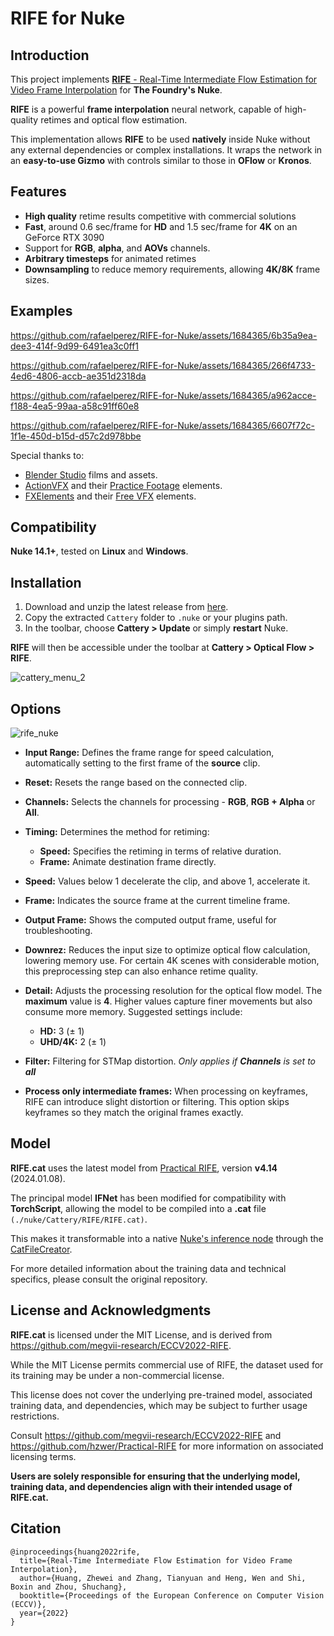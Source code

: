 # RIFE for Nuke

## Introduction

This project implements [**RIFE** - Real-Time Intermediate Flow Estimation for Video Frame Interpolation](https://arxiv.org/abs/2011.06294) for **The Foundry's Nuke**.

**RIFE** is a powerful **frame interpolation** neural network, capable of high-quality retimes and optical flow estimation.

This implementation allows **RIFE** to be used **natively** inside Nuke without any external dependencies or complex installations. It wraps the network in an **easy-to-use Gizmo** with controls similar to those in **OFlow** or **Kronos**.

## Features

- **High quality** retime results competitive with commercial solutions  
- **Fast**, around 0.6 sec/frame for **HD** and 1.5 sec/frame for **4K** on an GeForce RTX 3090
- Support for **RGB**, **alpha**, and **AOVs** channels.
- **Arbitrary timesteps** for animated retimes
- **Downsampling** to reduce memory requirements, allowing **4K/8K** frame sizes.

## Examples

https://github.com/rafaelperez/RIFE-for-Nuke/assets/1684365/6b35a9ea-dee3-414f-9d99-6491ea3c0ff1

https://github.com/rafaelperez/RIFE-for-Nuke/assets/1684365/266f4733-4ed6-4806-accb-ae351d2318da

https://github.com/rafaelperez/RIFE-for-Nuke/assets/1684365/a962acce-f188-4ea5-99aa-a58c91ff60e8

https://github.com/rafaelperez/RIFE-for-Nuke/assets/1684365/6607f72c-1f1e-450d-b15d-d57c2d978bbe

Special thanks to:

- [Blender Studio](https://studio.blender.org) films and assets.
- [ActionVFX](https://www.actionvfx.com) and their [Practice Footage](https://www.actionvfx.com/practice-footage) elements.
- [FXElements](https://www.fxelements.com) and their [Free VFX](https://www.fxelements.com/free) elements.

## Compatibility

**Nuke 14.1+**, tested on **Linux** and **Windows**.

## Installation

1. Download and unzip the latest release from [here](https://github.com/rafaelperez/RIFE-for-Nuke/releases).
2. Copy the extracted `Cattery` folder to `.nuke` or your plugins path.
3. In the toolbar, choose **Cattery > Update** or simply **restart** Nuke.

**RIFE** will then be accessible under the toolbar at **Cattery > Optical Flow > RIFE**.

![cattery_menu_2](https://github.com/rafaelperez/ECCV2022-RIFE/assets/1684365/89239c18-3288-461d-815c-501fd4a63720)

## Options

![rife_nuke](https://github.com/rafaelperez/ECCV2022-RIFE/assets/1684365/4e26d600-8639-41c5-8f52-005deeae2ca2)

- **Input Range:** Defines the frame range for speed calculation, automatically setting to the first frame of the **source** clip.

- **Reset:** Resets the range based on the connected clip.

- **Channels:** Selects the channels for processing - **RGB**, **RGB + Alpha** or **All**.

- **Timing:** Determines the method for retiming:
  - **Speed:** Specifies the retiming in terms of relative duration.
  - **Frame:** Animate destination frame directly.

- **Speed:** Values below 1 decelerate the clip, and above 1, accelerate it.

- **Frame:** Indicates the source frame at the current timeline frame.

- **Output Frame:** Shows the computed output frame, useful for troubleshooting.

- **Downrez:** Reduces the input size to optimize optical flow calculation, lowering memory use. For certain 4K scenes with considerable motion, this preprocessing step can also enhance retime quality.

- **Detail:** Adjusts the processing resolution for the optical flow model. The **maximum** value is **4**. Higher values capture finer movements but also consume more memory. Suggested settings include:
  - **HD:** 3 (± 1)
  - **UHD/4K:** 2 (± 1)

- **Filter:** Filtering for STMap distortion. *Only applies if **Channels** is set to **all***

- **Process only intermediate frames:** When processing on keyframes, RIFE can introduce slight distortion or filtering. This option skips keyframes so they match the original frames exactly.

## Model

**RIFE.cat** uses the latest model from [Practical RIFE](https://github.com/hzwer/Practical-RIFE), version **v4.14** (2024.01.08).

The principal model **IFNet** has been modified for compatibility with **TorchScript**, allowing the model to be compiled into a **.cat** file `(./nuke/Cattery/RIFE/RIFE.cat)`.

This makes it transformable into a native [Nuke's inference node](https://learn.foundry.com/nuke/content/reference_guide/air_nodes/inference.html) through the [CatFileCreator](https://learn.foundry.com/nuke/content/reference_guide/air_nodes/catfilecreator.html).

For more detailed information about the training data and technical specifics, please consult the original repository.

## License and Acknowledgments

**RIFE.cat** is licensed under the MIT License, and is derived from https://github.com/megvii-research/ECCV2022-RIFE.

While the MIT License permits commercial use of RIFE, the dataset used for its training may be under a non-commercial license.

This license does not cover the underlying pre-trained model, associated training data, and dependencies, which may be subject to further usage restrictions.

Consult https://github.com/megvii-research/ECCV2022-RIFE and https://github.com/hzwer/Practical-RIFE for more information on associated licensing terms.

**Users are solely responsible for ensuring that the underlying model, training data, and dependencies align with their intended usage of RIFE.cat.**

## Citation

```
@inproceedings{huang2022rife,
  title={Real-Time Intermediate Flow Estimation for Video Frame Interpolation},
  author={Huang, Zhewei and Zhang, Tianyuan and Heng, Wen and Shi, Boxin and Zhou, Shuchang},
  booktitle={Proceedings of the European Conference on Computer Vision (ECCV)},
  year={2022}
}
```
